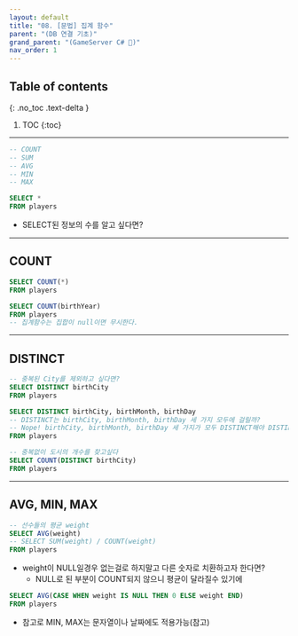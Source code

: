 ```yaml
---
layout: default
title: "08. [문법] 집계 함수"
parent: "(DB 연결 기초)"
grand_parent: "(GameServer C# 🎯)"
nav_order: 1
---
```


## Table of contents
{: .no_toc .text-delta }

1. TOC
{:toc}

---

```sql
-- COUNT
-- SUM
-- AVG
-- MIN
-- MAX

SELECT *
FROM players
```

* SELECT된 정보의 수를 알고 싶다면?

---

## COUNT

```sql
SELECT COUNT(*)
FROM players
```

```sql
SELECT COUNT(birthYear) 
FROM players
-- 집계함수는 집합이 null이면 무시한다.
```

---

## DISTINCT

```sql
-- 중복된 City를 제외하고 싶다면?
SELECT DISTINCT birthCity
FROM players
```

```sql
SELECT DISTINCT birthCity, birthMonth, birthDay
-- DISTINCT는 birthCity, birthMonth, birthDay 세 가지 모두에 걸릴까?
-- Nope! birthCity, birthMonth, birthDay 세 가지가 모두 DISTINCT해야 DISTINCT로 걸러짐
FROM players
```

```sql
-- 중복없이 도시의 개수를 찾고싶다
SELECT COUNT(DISTINCT birthCity)
FROM players
```

---

## AVG, MIN, MAX

```sql
-- 선수들의 평균 weight
SELECT AVG(weight)
-- SELECT SUM(weight) / COUNT(weight)
FROM players
```

* weight이 NULL일경우 없는걸로 하지말고 다른 숫자로 치환하고자 한다면?
    * NULL로 된 부분이 COUNT되지 않으니 평균이 달라질수 있기에

```sql
SELECT AVG(CASE WHEN weight IS NULL THEN 0 ELSE weight END)
FROM players
```

* 참고로 MIN, MAX는 문자열이나 날짜에도 적용가능(참고)